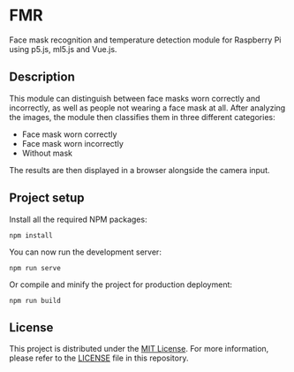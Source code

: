 # FMR

Face mask recognition and temperature detection module for Raspberry Pi using p5.js, ml5.js and Vue.js.

## Description

This module can distinguish between face masks worn correctly and incorrectly, as well as people not wearing a face mask at all. After analyzing the images, the module then classifies them in three different categories:

- Face mask worn correctly
- Face mask worn incorrectly
- Without mask

The results are then displayed in a browser alongside the camera input.

## Project setup

Install all the required NPM packages:
```
npm install
```

You can now run the development server:

```
npm run serve
```

Or compile and minify the project for production deployment:

```
npm run build
```

## License

This project is distributed under the [MIT License](https://opensource.org/licenses/MIT). For more information, please refer to the [LICENSE](https://github.com/albertonl/fmr/blob/main/LICENSE) file in this repository.

